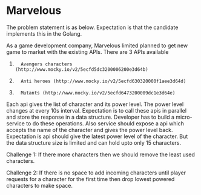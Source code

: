 # Marvelous

The problem statement is as below. Expectation is that the candidate implements this in the Golang.

 

As a game development company, Marvelous limited planned to get new game to market with the existing APIs. There are 3 APIs available

1.       Avengers characters (http://www.mocky.io/v2/5ecfd5dc3200006200e3d64b)

2.       Anti heroes (http://www.mocky.io/v2/5ecfd630320000f1aee3d64d)

3.       Mutants (http://www.mocky.io/v2/5ecfd6473200009dc1e3d64e)

 

Each api gives the list of character and its power level. The power level changes at every 10s interval. Expectation is to call these apis in parallel and store the response in a data structure. Developer has to build a micro-service to do these operations. Also service should expose a api which accepts the name of the character and gives the power level back. Expectation is api should give the latest power level of the character. But the data structure size is limited and can hold upto only 15 characters.

Challenge 1: If there more characters then we should remove the least used characters.

Challenge 2: If there is no space to add incoming characters  until player requests for a character for the first time then drop lowest powered characters to make space.
